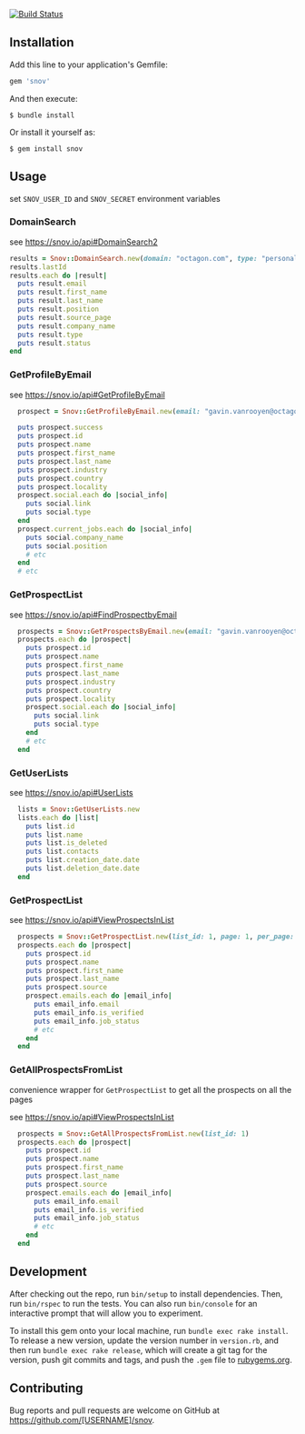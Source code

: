 [![Build Status](https://travis-ci.org/NEXL-LTS/snov-ruby.svg?branch=main)](https://travis-ci.org/NEXL-LTS/snov-ruby)

## Installation

Add this line to your application's Gemfile:

```ruby
gem 'snov'
```

And then execute:

    $ bundle install

Or install it yourself as:

    $ gem install snov

## Usage

set `SNOV_USER_ID` and `SNOV_SECRET` environment variables

### DomainSearch

see https://snov.io/api#DomainSearch2

```ruby
results = Snov::DomainSearch.new(domain: "octagon.com", type: "personal", limit: 10)
results.lastId
results.each do |result|
  puts result.email
  puts result.first_name
  puts result.last_name
  puts result.position
  puts result.source_page
  puts result.company_name
  puts result.type
  puts result.status
end
```

### GetProfileByEmail

see https://snov.io/api#GetProfileByEmail

```ruby
  prospect = Snov::GetProfileByEmail.new(email: "gavin.vanrooyen@octagon.com")

  puts prospect.success
  puts prospect.id
  puts prospect.name
  puts prospect.first_name
  puts prospect.last_name
  puts prospect.industry
  puts prospect.country
  puts prospect.locality
  prospect.social.each do |social_info|
    puts social.link
    puts social.type
  end
  prospect.current_jobs.each do |social_info|
    puts social.company_name
    puts social.position
    # etc
  end
  # etc
```

### GetProspectList

see https://snov.io/api#FindProspectbyEmail

```ruby
  prospects = Snov::GetProspectsByEmail.new(email: "gavin.vanrooyen@octagon.com")
  prospects.each do |prospect|
    puts prospect.id
    puts prospect.name
    puts prospect.first_name
    puts prospect.last_name
    puts prospect.industry
    puts prospect.country
    puts prospect.locality
    prospect.social.each do |social_info|
      puts social.link
      puts social.type
    end
    # etc
  end
```

### GetUserLists

see https://snov.io/api#UserLists 

```ruby
  lists = Snov::GetUserLists.new
  lists.each do |list|
    puts list.id
    puts list.name
    puts list.is_deleted
    puts list.contacts
    puts list.creation_date.date
    puts list.deletion_date.date
  end
```

### GetProspectList

see https://snov.io/api#ViewProspectsInList

```ruby
  prospects = Snov::GetProspectList.new(list_id: 1, page: 1, per_page: 100)
  prospects.each do |prospect|
    puts prospect.id
    puts prospect.name
    puts prospect.first_name
    puts prospect.last_name
    puts prospect.source
    prospect.emails.each do |email_info|
      puts email_info.email
      puts email_info.is_verified
      puts email_info.job_status
      # etc
    end
  end
```

### GetAllProspectsFromList

convenience wrapper for `GetProspectList` to get all the prospects on all the pages

see https://snov.io/api#ViewProspectsInList

```ruby
  prospects = Snov::GetAllProspectsFromList.new(list_id: 1)
  prospects.each do |prospect|
    puts prospect.id
    puts prospect.name
    puts prospect.first_name
    puts prospect.last_name
    puts prospect.source
    prospect.emails.each do |email_info|
      puts email_info.email
      puts email_info.is_verified
      puts email_info.job_status
      # etc
    end
  end
```


## Development

After checking out the repo, run `bin/setup` to install dependencies. Then, run `bin/rspec` to run the tests. You can also run `bin/console` for an interactive prompt that will allow you to experiment.

To install this gem onto your local machine, run `bundle exec rake install`. To release a new version, update the version number in `version.rb`, and then run `bundle exec rake release`, which will create a git tag for the version, push git commits and tags, and push the `.gem` file to [rubygems.org](https://rubygems.org).

## Contributing

Bug reports and pull requests are welcome on GitHub at https://github.com/[USERNAME]/snov.


